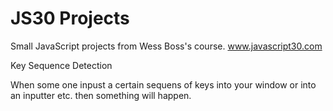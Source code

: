 # JS30 Projects

Small JavaScript projects from Wess Boss's course.
www.javascript30.com 

Key Sequence Detection

When some one inpust a certain sequens of keys into your window or into an inputter etc. then something will happen.
